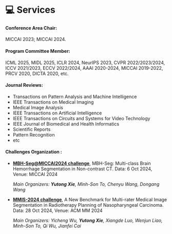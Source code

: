 # 💻 Services

#### Conference Area Chair:
MICCAI 2023; MICCAI 2024.

#### Program Committee Member:
ICML 2025, MIDL 2025, ICLR 2024, NeurIPS 2023, CVPR 2022/2023/2024, ICCV 2021/2023, ECCV 2022/2024, AAAI 2020-2024, MICCAI 2019-2022, PRCV 2020, DICTA 2020, etc.

#### Journal Reviews:
- Transactions on Pattern Analysis and Machine Intelligence
- IEEE Transactions on Medical Imaging
- Medical Image Analysis
- IEEE Transactions on Artificial Intelligence
- IEEE Transactions on Circuits and Systems for Video Technology
- IEEE Journal of Biomedical and Health Informatics
- Scientific Reports
- Pattern Recognition
- etc

#### Challenges Organization :
- [**MBH-Seg@MICCAI2024 challenge**](https://mbh-seg.com/), MBH-Seg: Multi-class Brain Hemorrhage Segmentation in Non-contrast CT. Data: 6 Oct 2024, Venue: MICCAI 2024
  
   *Main Organizers: **Yutong Xie**, Minh-Son To, Chenyu Wang, Dongang Wang*

- [**MMIS-2024 challenge**](https://mmis2024.com/), A New Benchmark for Multi-rater Medical Image Segmentation in Radiotherapy Planning of Nasopharyngeal Carcinoma. Data: 28 Oct 2024, Venue: ACM MM 2024
  
   *Main Organizers: Yicheng Wu, **Yutong Xie**, Xiangde Luo, Wenjun Liao, Minh-Son To, Qi Wu, Jianfei Cai*

